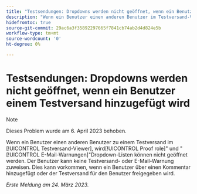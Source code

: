 ```yaml
---
title: "Testsendungen: Dropdowns werden nicht geöffnet, wenn ein Benutzer einem Testversand hinzugefügt wird."
description: "Wenn ein Benutzer einen anderen Benutzer im Testversand-Viewer zu einem Testversand hinzufügt, können die Dropdown-Listen Testprofil-Rolle und E-Mail-Warnhinweise nicht geöffnet werden. Der Benutzer kann keine Testversand- oder E-Mail-Warnung zuweisen. Dies kann vorkommen, wenn ein Benutzer über einen Kommentar hinzugefügt oder der Testversand für den Benutzer freigegeben wird."
hidefromtoc: true
source-git-commit: 29ac6a3f35892297665f7841cb74ab2d4d824e5b
workflow-type: tm+mt
source-wordcount: '0'
ht-degree: 0%

---
```



# Testsendungen: Dropdowns werden nicht geöffnet, wenn ein Benutzer einem Testversand hinzugefügt wird

>[!NOTE]
>
>Dieses Problem wurde am 6. April 2023 behoben.

<!--This article is on WF and WFP TOCs-->

Wenn ein Benutzer einen anderen Benutzer zu einem Testversand im [!UICONTROL Testversand-Viewer], wird[!UICONTROL Proof role]&quot; und &quot;[!UICONTROL E-Mail-Warnungen]&quot;Dropdown-Listen können nicht geöffnet werden. Der Benutzer kann keine Testversand- oder E-Mail-Warnung zuweisen. Dies kann vorkommen, wenn ein Benutzer über einen Kommentar hinzugefügt oder der Testversand für den Benutzer freigegeben wird.

_Erste Meldung am 24. März 2023._

